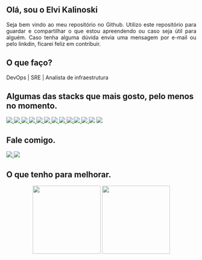 <h2 align="left">Olá, sou o Elvi Kalinoski</h2>

<div style='text-align: justify;'>
Seja bem vindo ao meu repositório no Github.
Utilizo este repositório para guardar e compartilhar o que estou apreendendo ou caso seja útil para alguém.
Caso tenha alguma dúvida envia uma mensagem por e-mail ou pelo linkdin, ficarei feliz em contribuir. 
</div>

<h2 align="left">O que faço?</h2>
<div>DevOps | SRE | Analista de infraestrutura</div>

<h2 align="left">Algumas das stacks que mais gosto, pelo menos no momento.</h2>
<div>
    <a href="https://www.debian.org/"><image src="https://img.shields.io/badge/Debian-A81D33?style=for-the-badge&logo=debian&logoColor=white" target="_blank">
    <a href="https://www.linux.org/"><image src="https://img.shields.io/badge/Linux-FCC624?style=for-the-badge&logo=linux&logoColor=black" target="_blank">
    <a href="https://www.docker.com/"><image src="https://img.shields.io/badge/Docker-2CA5E0?style=for-the-badge&logo=docker&logoColor=white" target="_blank">
    <a href="https://www.markdownguide.org/"><image src="https://img.shields.io/badge/Markdown-000000?style=for-the-badge&logo=markdown&logoColor=white" target="_blank">
    <a href="https://kubernetes.io/"><image src="https://img.shields.io/badge/kubernetes-326ce5.svg?&style=for-the-badge&logo=kubernetes&logoColor=white"  target="_blank">
    <a href="https://git-scm.com/"><image src="https://img.shields.io/badge/Git-F05032?style=for-the-badge&logo=git&logoColor=white" target="_blank">
    <a href="https://github.com/"><image src="https://img.shields.io/badge/GitHub-100000?style=for-the-badge&logo=github&logoColor=white" target="_blank">
    <a href="https://www.postman.com/"><image src="https://img.shields.io/badge/Postman-FF6C37?style=for-the-badge&logo=Postman&logoColor=white" target="_blank">
    <a href="https://www.gnu.org/software/bash/"><image src="https://img.shields.io/badge/Shell_Script-121011?style=for-the-badge&logo=gnu-bash&logoColor=white" target="_blank">
    <a href="https://cloud.google.com/"><image src="https://img.shields.io/badge/Google_Cloud-4285F4?style=for-the-badge&logo=google-cloud&logoColor=white" target="_blank">
    <a href="https://developer.mozilla.org/pt-BR/docs/Web/JavaScript/"><image src="https://img.shields.io/badge/JavaScript-F7DF1E?style=for-the-badge&logo=javascript&logoColor=black" target="_blank">
    <a href="https://bitbucket.org/"><image src="https://img.shields.io/badge/Bitbucket-330F63?style=for-the-badge&logo=bitbucket&logoColor=white" target="_blank"></a>
    <a href="http://www.haproxy.org/"><image src="https://img.shields.io/badge/haproxy-blue?style=for-the-badge&logo=haproxy&logoColor=white" target="_blank"></a>

</div>

<h2 align="left">Fale comigo.</h2>

<div> 
    <a href="mailto:elvi.kalinoski@gmail.com"><img src="https://img.shields.io/badge/Gmail-D14836?style=for-the-badge&logo=gmail&logoColor=white" target="_blank">
    </a>
    <a href="https://www.linkedin.com/in/elvikalinoski"><img src="https://img.shields.io/badge/LinkedIn-0077B5?style=for-the-badge&logo=linkedin&logoColor=white" target="_blank">
    </a>
</div>

<h2 align="left">O que tenho para melhorar.</h2>

<div align="center">
  <img height="180em" src="https://github-readme-stats.vercel.app/api/top-langs/?username=elvikalinoski&layout=compact&hide_title=true&langs_count=6&count_private=true" />
  <img height="180em" src="https://github-readme-stats.vercel.app/api?username=elvikalinoski&show_icons=true&hide_title=true&count_private=true&include_all_commits=true" />
</div>
